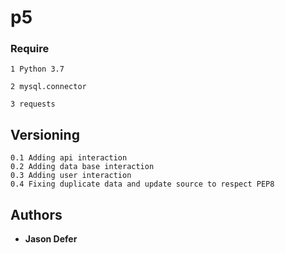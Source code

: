 # p5

### Require

```
1 Python 3.7

2 mysql.connector

3 requests

```

## Versioning
```
0.1 Adding api interaction
0.2 Adding data base interaction
0.3 Adding user interaction
0.4 Fixing duplicate data and update source to respect PEP8
```
## Authors

* **Jason Defer**
